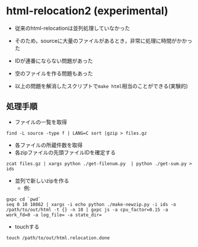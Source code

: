 
# html-relocation2 (experimental)
- 従来のhtml-relocationは並列処理していなかった
- そのため，sourceに大量のファイルがあるとき，非常に処理に時間がかかった
- IDが連番にならない問題があった
- 空のファイルを作る問題もあった

- 以上の問題を解消したスクリプトで``make html``相当のことができる(実験的)


## 処理手順

- ファイルの一覧を取得
```
find -L source -type f | LANG=C sort |gzip > files.gz
```

- 各ファイルの所蔵件数を取得
- 各zipファイルの先頭ファイルIDを確定する
```
zcat files.gz | xargs python ./get-filenum.py  | python ./get-sum.py > ids
```
- 並列で新しいzipを作る
    - 例:
```
gxpc cd `pwd`
seq 0 10 10862 | xargs -i echo python ./make-newzip.py -i ids -o /path/to/out/html -t {} -n 10 | gxpc js -a cpu_factor=0.15 -a work_fd=0 -a log_file= -a state_dir=
```

- touchする
```
touch /path/to/out/html.relocation.done
```




